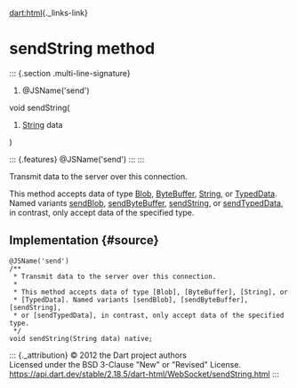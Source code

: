 [dart:html](../../dart-html/dart-html-library){._links-link}

sendString method
=================

::: {.section .multi-line-signature}
<div>

1.  \@JSName(\'send\')

</div>

void sendString(

1.  [String](../../dart-core/string-class) data

)

::: {.features}
\@JSName(\'send\')
:::
:::

Transmit data to the server over this connection.

This method accepts data of type [Blob](../blob-class),
[ByteBuffer](../../dart-typed_data/bytebuffer-class),
[String](../../dart-core/string-class), or
[TypedData](../../dart-typed_data/typeddata-class). Named variants
[sendBlob](sendblob), [sendByteBuffer](sendbytebuffer),
[sendString](sendstring), or [sendTypedData](sendtypeddata), in
contrast, only accept data of the specified type.

Implementation {#source}
--------------

``` {.language-dart data-language="dart"}
@JSName('send')
/**
 * Transmit data to the server over this connection.
 *
 * This method accepts data of type [Blob], [ByteBuffer], [String], or
 * [TypedData]. Named variants [sendBlob], [sendByteBuffer], [sendString],
 * or [sendTypedData], in contrast, only accept data of the specified type.
 */
void sendString(String data) native;
```

::: {._attribution}
© 2012 the Dart project authors\
Licensed under the BSD 3-Clause \"New\" or \"Revised\" License.\
<https://api.dart.dev/stable/2.18.5/dart-html/WebSocket/sendString.html>
:::
